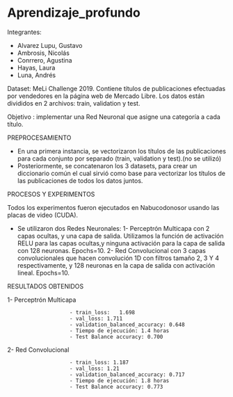 # Aprendizaje_profundo

Integrantes:

- Alvarez Lupu, Gustavo
- Ambrosis, Nicolás
- Conrrero, Agustina
- Hayas, Laura
- Luna, Andrés

Dataset: MeLi Challenge 2019. Contiene títulos de publicaciones efectuadas por vendedores en la página web de Mercado Libre.
Los datos están divididos en 2 archivos: train, validation y test.

Objetivo : implementar una Red Neuronal que asigne una categoría a cada título.

PREPROCESAMIENTO

- En una primera instancia, se vectorizaron los títulos de las publicaciones para cada conjunto por separado (train, validation y test).(no se utilizó)
- Posteriormente, se concatenaron los 3 datasets, para crear un diccionario común el cual sirvió como base para vectorizar los títulos de las publicaciones 
de todos los datos juntos.

PROCESOS Y EXPERIMENTOS

Todos los experimentos fueron ejecutados en Nabucodonosor usando las placas de video (CUDA).
- Se utilizaron dos Redes Neuronales: 
1- Perceptrón Multicapa con 2 capas ocultas, y una capa de salida. Utilizamos la función de activación RELU para las capas ocultas,y ninguna activación para la capa de salida con 128 neuronas. Epochs=10.
2- Red Convolucional con 3 capas convolucionales que hacen convolución 1D con filtros tamaño 2, 3 Y 4 respectivamente, y 128 neuronas en la capa de salida con activación lineal. Epochs=10.

RESULTADOS OBTENIDOS

1- Perceptrón Multicapa

                        - train_loss:	1.698
                        - val_loss:	1.711
                        - validation_balanced_accuracy:	0.648
                        - Tiempo de ejecución: 1.4 horas
                        - Test Balance accuracy: 0.700
                        
2- Red Convolucional

                        - train_loss: 1.187
                        - val_loss: 1.21
                        - validation_balanced_accuracy:	0.717
                        - Tiempo de ejecución: 1.8 horas
                        - Test Balance accuracy: 0.773
